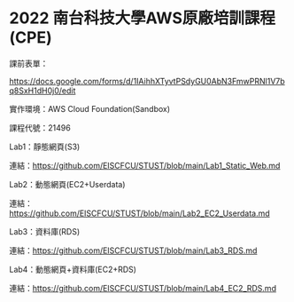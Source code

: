 # 2022 南台科技大學AWS原廠培訓課程(CPE)


課前表單：

https://docs.google.com/forms/d/1IAihhXTyvtPSdyGU0AbN3FmwPRNl1V7bq8SxH1dH0j0/edit

實作環境：AWS Cloud Foundation(Sandbox)

課程代號：21496

Lab1：靜態網頁(S3)

連結：https://github.com/EISCFCU/STUST/blob/main/Lab1_Static_Web.md

Lab2：動態網頁(EC2+Userdata)

連結：https://github.com/EISCFCU/STUST/blob/main/Lab2_EC2_Userdata.md

Lab3：資料庫(RDS)

連結：https://github.com/EISCFCU/STUST/blob/main/Lab3_RDS.md

Lab4：動態網頁+資料庫(EC2+RDS)

連結：https://github.com/EISCFCU/STUST/blob/main/Lab4_EC2_RDS.md
